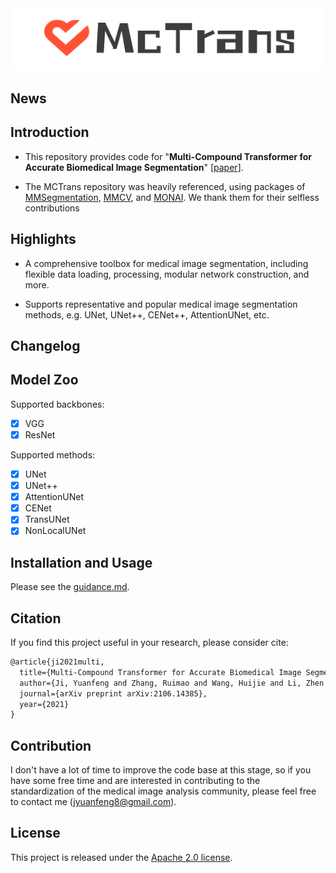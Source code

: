 <div align="center">
  <img src="imgs/logo.png" width="550"/>
</div>


## News

## Introduction 

- This repository provides code for "**Multi-Compound Transformer for Accurate Biomedical Image Segmentation**" [[paper](https://arxiv.org/pdf/2106.14385.pdf)].

- The MCTrans repository was heavily referenced, using packages of [MMSegmentation](https://github.com/open-mmlab/mmsegmentation), [MMCV](https://github.com/open-mmlab/mmcv), and [MONAI](https://monai.io/). We thank them for their selfless contributions

  

## Highlights

- A comprehensive toolbox for medical image segmentation, including flexible data loading, processing, modular network construction, and more.

- Supports representative and popular medical image segmentation methods, e.g. UNet, UNet++, CENet++, AttentionUNet, etc. 

  

## Changelog


## Model Zoo

Supported backbones:

- [x] VGG
- [x] ResNet

Supported methods:

- [x] UNet
- [x] UNet++
- [x] AttentionUNet
- [x] CENet
- [x] TransUNet
- [x] NonLocalUNet

## Installation and Usage

Please see the [guidance.md](docs/guidance.md).



## Citation

If you find this project useful in your research, please consider cite:

```latex
@article{ji2021multi,
  title={Multi-Compound Transformer for Accurate Biomedical Image Segmentation},
  author={Ji, Yuanfeng and Zhang, Ruimao and Wang, Huijie and Li, Zhen and Wu, Lingyun and Zhang, Shaoting and Luo, Ping},
  journal={arXiv preprint arXiv:2106.14385},
  year={2021}
}
```



## Contribution

I don't have a lot of time to improve the code base at this stage, so if you have some free time and are interested in contributing to the standardization of the medical image analysis community, please feel free to contact me (jyuanfeng8@gmail.com).



## License

This project is released under the [Apache 2.0 license](LICENSE).

